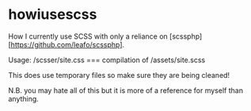 # howiusescss

How I currently use SCSS with only a reliance on [scssphp][https://github.com/leafo/scssphp].

Usage: /scsser/site.css === compilation of /assets/site.scss

This does use temporary files so make sure they are being cleaned!

N.B. you may hate all of this but it is more of a reference for myself than anything.